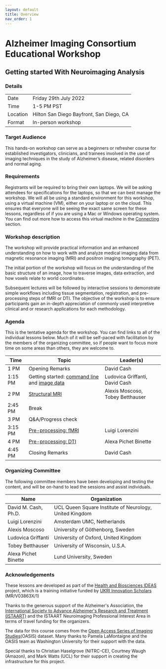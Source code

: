 ```yaml
---
layout: default
title: Overview
nav_order: 1
---
```


# Alzheimer Imaging Consortium Educational Workshop
## Getting started With Neuroimaging Analysis

### Details

|  |  |
| --- | --- |
| Date | Friday 29th July 2022 |
| Time | 1-5 PM PST | 
| Location | Hilton San Diego Bayfront, San Diego, CA |
| Format | In-person workshop | 

### Target Audience
This hands-on workshop can serve as a beginners or refresher course for established investigators, clinicians, and trainees involved in the use of imaging techniques in the study of Alzheimer’s disease, related disorders and normal aging.

### Requirements
Registrants will be required to bring their own laptops.  We will be asking attendees for specifications for the laptops, so that we can best manage the workshop. We will all be using a standard environment for this workshop, using a virtual machine (VM), either on your laptop or on the cloud. This ensures that everyone will be seeing the exact same screen for these lessons, regardless of if you are using a Mac or Windows operating system. You can find out more how to access this virtual machine in the [Connecting](./connecting.md) section.

### Workshop description
The workshop will provide practical information and an enhanced understanding on how to work with and analyze medical imaging data from magnetic resonance imaging (MRI) and positron imaging tomography (PET).

The initial portion of the workshop will focus on the understanding of the basic structure of an image, how to traverse images, data extraction, and how voxels relate to world coordinates.

Subsequent lectures will be followed by interactive sessions to demonstrate simple workflows including tissue segmentation, registration, and pre-processing steps of fMRI or DTI. The objective of the workshop is to ensure participants gain an in-depth appreciation of commonly used interpretive clinical and or research applications for each methodology. 


### Agenda
This is the tentative agenda for the workshop. You can find links to all of the individual lessons below. Much of it will be self-paced with facilitation by the members of the organizing committee, so if people want to focus more time on some areas than others, they are welcome to.  

| Time | Topic | Leader(s) | 
| --- | --- | --- |
| 1 PM | Opening Remarks | David Cash |
| 1:15 PM | Getting started: [command line](./command-line.md) and [image data](./imaging-data.md) | Ludovica Griffanti, David Cash |
| 2 PM | [Structural MRI](./structural-mri.md) | Alexis Moscoso, Tobey Betthauser |
| 2:45 PM | Break | |
| 3 PM | Q&A/Progress check | |
| 3:15 PM | [Pre-processing: fMRI](./fmri-preproc.md) | Luigi Lorenzini |
| 4 PM | [Pre-processing: DTI](./dmri-preproc.md) | Alexa Pichet Binette | 
| 4:45 PM | Closing Remarks | David Cash |



### Organizing Committee
The following committee members have been developing and testing the content, and will be on-hand to lead the sessions and assist individuals. 

| Name | Organization |
| --- | --- |
| David M. Cash, Ph.D. | UCL Queen Square Institute of Neurology, United Kingdom
| Luigi Lorenzini | Amsterdam UMC, Netherlands |
| Alexis Moscoso | University of Göthenborg, Sweden | 
| Ludovica Griffanti | University of Oxford, United Kingdom |
| Tobey Betthauser | University of Wisconsin, U.S.A. | 
| Alexa Pichet Binette | Lund University, Sweden |

### Acknowledgements
These lessons are developed as part of the [Health and Biosciences IDEAS](https://healthbioscienceideas.github.io) project, which is a training initiative funded by [UKRI Innovation Scholars](https://www.ukri.org/opportunity/innovation-scholars-data-science-training-in-health-bioscience/) (MR/V03863X/1)

Thanks to the generous support of the Alzheimer's Association, the [International Society to Advance Alzheimer's Research and Treatment (ISTAART)](https://action.alz.org/personifyebusiness/default.aspx?tabid=1516) and the ISTAART Neuroimaging Professional Interest Area in terms of travel funding for the organizers.

The data for this course comes from the [Open Access Series of Imaging Studies](https://www.oasis-brains.org/)(OASIS) dataset. Many thanks to Pamela LaMontaigne and the OASIS team as Washington University for their support with the data.

Special thanks to Christian Haselgrove (NITRC-CE), Courtney Waugh (Amazon), and Mark Watts (UCL) for their support in creating the infrastructure for this project. 